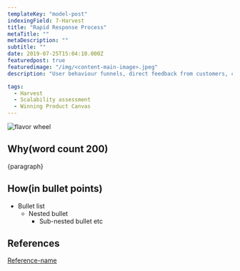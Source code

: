 ```yaml
---
templateKey: "model-post"
indexingField: 7-Harvest
title: "Rapid Response Process"
metaTitle: ""
metaDescription: ""
subtitle: ""
date: 2019-07-25T15:04:10.000Z
featuredpost: true
featuredimage: "/img/<content-main-image>.jpeg"
description: "User behaviour funnels, direct feedback from customers, competitor insider information analysis, analysis of market trends."

tags:
  - Harvest
  - Scalability assessment
  - Winning Product Canvas
---
```


![flavor wheel](/img/<content-main-image>.jpeg)

## Why(word count 200)
{paragraph}

## How(in bullet points)

- Bullet list
  - Nested bullet
    - Sub-nested bullet etc

## References

[Reference-name](http://website.com)


